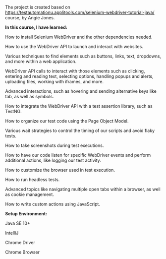 The project is created based on https://testautomationu.applitools.com/selenium-webdriver-tutorial-java/ course, by Angie Jones.

**In this course, I have learned:**

How to install Selenium WebDriver and the other dependencies needed.

How to use the WebDriver API to launch and interact with websites.

Various techniques to find elements such as buttons, links, text, dropdowns, and more within a web application.

WebDriver API calls to interact with those elements such as clicking, entering and reading text, selecting options, handling popups and alerts, uploading files, working with iframes, and more.

Advanced interactions, such as hovering and sending alternative keys like tab, as well as symbols.

How to integrate the WebDriver API with a test assertion library, such as TestNG.

How to organize our test code using the Page Object Model.

Various wait strategies to control the timing of our scripts and avoid flaky tests.

How to take screenshots during test executions.

How to have our code listen for specific WebDriver events and perform additional actions, like logging our test activity.

How to customize the browser used in test execution.

How to run headless tests.

Advanced topics like navigating multiple open tabs within a browser, as well as cookie management.

How to write custom actions using JavaScript.

**Setup Environment:**

Java SE 10+

IntelliJ

Chrome Driver

Chrome Browser

